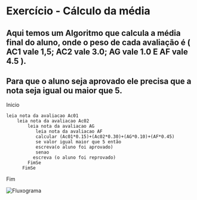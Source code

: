 # Exercício - Cálculo da média
## Aqui temos um Algoritmo que calcula a média final do aluno, onde o peso de cada avaliação é ( AC1 vale 1,5; AC2 vale 3.0; AG vale 1.0 E AF vale 4.5 ). 
## Para que o aluno seja aprovado ele precisa que a nota seja igual ou maior que 5.

Inicio
  
    
    leia nota da avaliacao Ac01
        leia nota da avaliacao Ac02
            leia nota da avaliacao AG
               leia nota da avaliacao AF
               calcular (Ac01*0.15)+(Ac02*0.30)+(AG*0.10)+(AF*0.45)
               se valor igual maior que 5 então
               escreva(o aluno foi aprovado)
               senao
              escreva (o aluno foi reprovado)
            FimSe
          FimSe 
Fim

![Fluxograma](https://github.com/Feliciano-tech/Atividade_Estrutura_Condicional_03/blob/main/Fluxograma-calculo-da-media%20-%20P%C3%A1gina%201.png)

